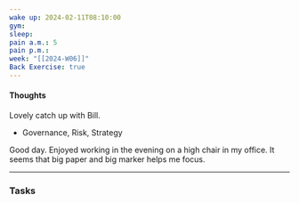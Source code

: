 ```yaml
---
wake up: 2024-02-11T08:10:00
gym: 
sleep: 
pain a.m.: 5
pain p.m.: 
week: "[[2024-W06]]"
Back Exercise: true
---
```

#### Thoughts

Lovely catch up with Bill.
- Governance, Risk, Strategy

Good day. Enjoyed working in the evening on a high chair in my office. 
It seems that big paper and big marker helps me focus. 


-----
### Tasks 
